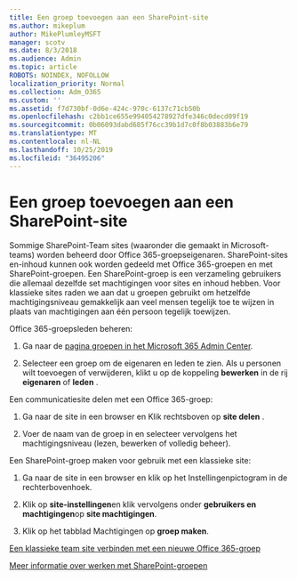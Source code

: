 ```yaml
---
title: Een groep toevoegen aan een SharePoint-site
ms.author: mikeplum
author: MikePlumleyMSFT
manager: scotv
ms.date: 8/3/2018
ms.audience: Admin
ms.topic: article
ROBOTS: NOINDEX, NOFOLLOW
localization_priority: Normal
ms.collection: Adm_O365
ms.custom: ''
ms.assetid: f7d730bf-0d6e-424c-970c-6137c71cb50b
ms.openlocfilehash: c2bb1ce655e994054278927dfe346c0decd09f19
ms.sourcegitcommit: 0b06093dabd685f76cc39b1d7c0f8b03883b6e79
ms.translationtype: MT
ms.contentlocale: nl-NL
ms.lasthandoff: 10/25/2019
ms.locfileid: "36495206"
---
```

# <a name="add-a-group-to-a-sharepoint-site"></a>Een groep toevoegen aan een SharePoint-site

Sommige SharePoint-Team sites (waaronder die gemaakt in Microsoft-teams) worden beheerd door Office 365-groepseigenaren. SharePoint-sites en-inhoud kunnen ook worden gedeeld met Office 365-groepen en met SharePoint-groepen. Een SharePoint-groep is een verzameling gebruikers die allemaal dezelfde set machtigingen voor sites en inhoud hebben. Voor klassieke sites raden we aan dat u groepen gebruikt om hetzelfde machtigingsniveau gemakkelijk aan veel mensen tegelijk toe te wijzen in plaats van machtigingen aan één persoon tegelijk toewijzen.
  
Office 365-groepsleden beheren:
  
1. Ga naar de [pagina groepen in het Microsoft 365 Admin Center](https://portal.office.com/adminportal/home#/groups).
    
2. Selecteer een groep om de eigenaren en leden te zien. Als u personen wilt toevoegen of verwijderen, klikt u op de koppeling **bewerken** in de rij **eigenaren** of **leden** . 
    
Een communicatiesite delen met een Office 365-groep:
  
1. Ga naar de site in een browser en Klik rechtsboven op **site delen** . 
    
2. Voer de naam van de groep in en selecteer vervolgens het machtigingsniveau (lezen, bewerken of volledig beheer).
    
Een SharePoint-groep maken voor gebruik met een klassieke site:
  
1. Ga naar de site in een browser en klik op het Instellingenpictogram in de rechterbovenhoek.
    
2. Klik op **site-instellingen**en klik vervolgens onder **gebruikers en machtigingen**op **site machtigingen**.
    
3. Klik op het tabblad Machtigingen op **groep maken**.
    
[Een klassieke team site verbinden met een nieuwe Office 365-groep](https://go.microsoft.com/fwlink/?linkid=2008654)
  
[Meer informatie over werken met SharePoint-groepen](https://go.microsoft.com/fwlink/?linkid=874658)
  

